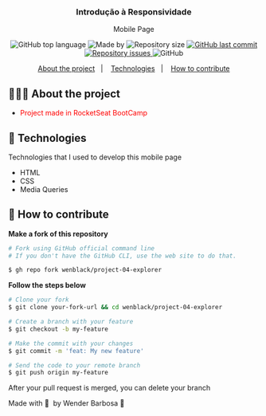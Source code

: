 

<h3 align="center">
  Introdução à Responsividade
</h3>

<p align="center">Mobile Page</p>

<p align="center">
  <img alt="GitHub top language" src="https://img.shields.io/github/languages/top/wenblack/project-04-explorer">
  
  <img alt="Made by" src="https://img.shields.io/badge/made%20by-Wender%20Barbosa-green">
  
  
  <img alt="Repository size" src="https://img.shields.io/github/repo-size/wenblack/project-04-explorer">
  
  <a href="https://github.com/wenblack/project-04-explorer/commits/master">
    <img alt="GitHub last commit" src="https://img.shields.io/github/last-commit/wenblack/project-04-explorer">
  </a>
  
  <a href="https://github.com/wenblack/project-04-explorer/issues">
    <img alt="Repository issues" src="https://img.shields.io/github/issues/wenblack/project-04-explorer">
  </a>
  
  <img alt="GitHub" src="https://img.shields.io/github/license/wenblack/project-04-explorer">
</p>

<p align="center">
  <a href="#-about-the-project">About the project</a>&nbsp;&nbsp;&nbsp;|&nbsp;&nbsp;&nbsp;
  <a href="#-technologies">Technologies</a>&nbsp;&nbsp;&nbsp;|&nbsp;&nbsp;&nbsp;
  <a href="#-how-to-contribute">How to contribute</a>
</p>

## 👨🏻‍💻 About the project

- <p style="color: red;">Project made in RocketSeat BootCamp
</p>


## 🚀 Technologies

Technologies that I used to develop this mobile page

- HTML
- CSS
- Media Queries

## 🤔 How to contribute

**Make a fork of this repository**

```bash
# Fork using GitHub official command line
# If you don't have the GitHub CLI, use the web site to do that.

$ gh repo fork wenblack/project-04-explorer
```

**Follow the steps below**

```bash
# Clone your fork
$ git clone your-fork-url && cd wenblack/project-04-explorer

# Create a branch with your feature
$ git checkout -b my-feature

# Make the commit with your changes
$ git commit -m 'feat: My new feature'

# Send the code to your remote branch
$ git push origin my-feature
```

After your pull request is merged, you can delete your branch


Made with 💜 &nbsp;by Wender Barbosa 👋 

